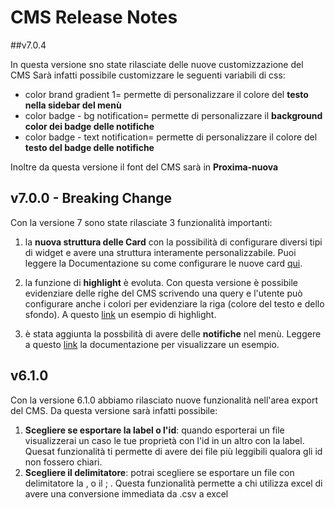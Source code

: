 # CMS Release Notes
##v7.0.4

In questa versione sno state rilasciate delle nuove customizzazione del CMS
Sarà infatti possibile customizzare le seguenti variabili di css:

* color brand gradient 1= permette di personalizzare il colore del **testo nella sidebar del menù**
* color badge - bg notification= permette di personalizzare il **background color dei badge delle notifiche**
* color badge - text notification= permette di personalizzare il colore del **testo del badge delle notifiche**

Inoltre da questa versione il font del CMS sarà in **Proxima-nuova**


## v7.0.0 - Breaking Change
Con la versione 7 sono state rilasciate 3 funzionalità importanti:

1) la **nuova struttura delle Card** con la possibilità di configurare diversi tipi di widget e avere una struttura interamente personalizzabile. Puoi leggere la Documentazione su come configurare le nuove card [qui](https://docs.mia-platform.eu/configurator/conf_cms/#1-configurare-le-card).

2) la funzione di **highlight** è evoluta. Con questa versione è possibile evidenziare delle righe del CMS scrivendo una query e l'utente può configurare anche i colori per evidenziare la riga (colore del testo e dello sfondo). A questo [link](https://docs.mia-platform.eu/configurator/conf_cms/#3-configurare-gli-highlight) un esempio di highlight.

3) è stata aggiunta la possbilità di avere delle **notifiche** nel menù. Leggere a questo [link](https://docs.mia-platform.eu/configurator/conf_cms/#2-configurare-le-notifiche) la documentazione per visualizzare un esempio.


## v6.1.0

Con la versione 6.1.0 abbiamo rilasciato nuove funzionalità nell'area export del CMS.
Da questa versione sarà infatti possibile:

1. **Scegliere se esportare la label o l'id**:  quando esporterai un file visualizzerai un caso le tue proprietà con l'id in un altro con la label. Quesat funzionalità ti permette di avere dei file più leggibili qualora gli id non fossero chiari.
2. **Scegliere il delimitatore**: potrai scegliere se esportare un file con delimitatore la , o il ; . Questa funzionalità permette a chi utilizza excel di avere una conversione immediata da .csv a excel
